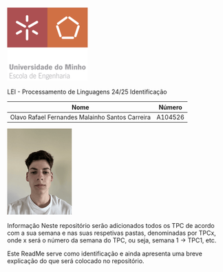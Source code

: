 ![alt text](uminho.png) 

LEI - Processamento de Linguagens 24/25
Identificação

| Nome                             | Número  |
|----------------------------------|---------|
| Olavo Rafael Fernandes Malainho Santos Carreira | A104526 |

![alt text](fotoCara.png)


Informação
Neste repositório serão adicionados todos os
TPC de acordo com a sua semana e nas suas 
respetivas pastas, denominadas por TPCx,
onde x será o número da semana do TPC, ou seja,
semana 1 -> TPC1, etc.




Este ReadMe serve como identificação e ainda apresenta uma breve explicação
do que será colocado no repositório.
